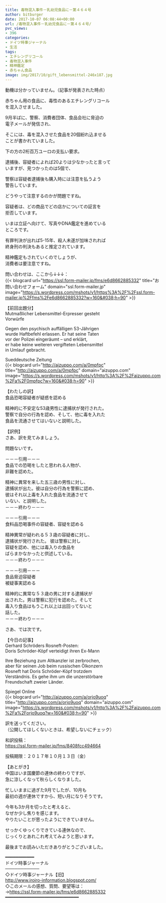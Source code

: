 ```yaml
---
title: 毒物混入事件－乳幼児食品に－第４６４号
author: bitburger
date: 2017-10-07 06:08:44+00:00
url: /毒物混入事件－乳幼児食品に－第４６４号/
pvc_views:
- 396
categories:
- ドイツ時事ジャーナル
- 生活
tags:
- エチレングリコール
- 毒物混入事件
- 精神鑑定
- 赤ちゃん食品
image: img/2017/10/gift_lebensmittel-246x187.jpg
---
```

動機は分かっていません。（記事が発表された時点）  
  
赤ちゃん用の食品に、毒性のあるエチレングリコール  
を混入させました。  
  
9月半ばに、警察、消費者団体、食品会社に脅迫の  
電子メールが発信され、  
  
そこには、毒を混入させた食品を20個紛れ込ませる  
ことが書かれていました。  
  
下の方の2桁百万ユーロの支払い要求。 

逮捕後、容疑者によれば20よりは少なかったと言って  
いますが、見つかったのは5個で、  
  
警察は容疑者逮捕後も購入時には注意を払うよう  
警告しています。  
  
どうやって注意するのかが問題ですね。  
  
容疑者は、どの商品でどの店かについての証言を  
拒否しています。 

いまは立証へ向けて、写真やDNA鑑定を進めている  
ところです。  
  
有罪判決が出れば5-15年、殺人未遂が加味されれば  
終身刑の判決もあると推定されています。  
  
精神鑑定もされていくのでしょうが、  
消費者は要注意ですね。  
  
問い合わせは、ここから↓↓↓：  
{{< blogcard url="https://ssl.form-mailer.jp/fms/e6d8662885332" title="&#12362;&#21839;&#12356;&#21512;&#12431;&#12379;&#12501;&#12457;&#12540;&#12512;" domain="ssl.form-mailer.jp" image="https://s.wordpress.com/mshots/v1/https%3A%2F%2Fssl.form-mailer.jp%2Ffms%2Fe6d8662885332?w=160&#038;h=90" >}} 

【前回出題分】  
Mutmaßlicher Lebensmittel-Erpresser gesteht  
Vorwürfe  
  
Gegen den psychisch auffälligen 53-Jährigen  
wurde Haftbefehl erlassen. Er hat seine Taten  
vor der Polizei eingeräumt &#8211; und erklärt,  
er habe keine weiteren vergifteten Lebensmittel  
in Umlauf gebracht.  
  
Sueddeutsche Zeitung  
{{< blogcard url="http://aizuppo.com/a/0mpfpc" title="http://aizuppo.com/a/0mpfpc" domain="aizuppo.com" image="https://s.wordpress.com/mshots/v1/http%3A%2F%2Faizuppo.com%2Fa%2F0mpfpc?w=160&#038;h=90" >}} 

【わたしの訳】  
食品恐喝容疑者が疑惑を認める  
  
精神的に不安定な53歳男性に逮捕状が発行された。  
警察で自分の行為を認め、そして、他に毒を入れた  
食品を流通させてはいないと説明した。

【訳例】  
さあ、訳を見てみましょう。  
  
問題ないです。 

－－－引用－－－  
食品での恐喝をしたと思われる人物が、  
非難を認めた。  
  
精神に異常を来した五三歳の男性に対し、  
逮捕状が出た。彼は自分の行為を警察に認め、  
彼はそれ以上毒を入れた食品を流通させて  
いない、と説明した。  
－－－終わり－－－

－－－引用－－－  
食料品恐喝事件の容疑者、容疑を認める  
  
精神異常が疑われる５３歳の容疑者に対し、  
逮捕状が発行された。 彼は警察に対し  
容疑を認め、他には毒入りの食品を  
ばらまかなかったと供述している。  
－－－終わり－－－ 

－－－引用－－－  
食品脅迫容疑者  
被疑事実認める  
  
精神的に異常な５３歳の男に対する逮捕状が  
出された。男は警察に犯行を認めた。そして  
毒入り食品はもうこれ以上は出回ってないと  
話した。  
－－－終わり－－－ 

さあ、では次です。  
  
【今日の記事】  
Gerhard Schröders Rosneft-Posten:  
Doris Schröder-Köpf verteidigt ihren Ex-Mann  
  
Ihre Beziehung zum Altkanzler ist zerbrochen,  
aber für seinen Job beim russischen Ölkonzern  
Rosneft hat Doris Schröder-Köpf trotzdem  
Verständnis. Es gehe ihm um die unzerstörbare  
Freundschaft zweier Länder.  
  
Spiegel Online  
{{< blogcard url="http://aizuppo.com/a/orjo9uoq" title="http://aizuppo.com/a/orjo9uoq" domain="aizuppo.com" image="https://s.wordpress.com/mshots/v1/http%3A%2F%2Faizuppo.com%2Fa%2Forjo9uoq?w=160&#038;h=90" >}} 

訳を送ってください。  
（公開してほしくないときは、希望しないにチェック）  
  
和訳投稿：  
 <https://ssl.form-mailer.jp/fms/8408fcc494664>  
  
投稿期限：２０１７年１０月１３日（金） 

【あとがき】  
中国はいま国慶節の連休の終わりですが、  
急に涼しくなって秋らしくなりました。  
  
忙しいままに過ぎた9月でしたが、10月も  
最初の週が連休ですから、短い月になりそうです。  
  
今年も3か月を切ったと考えると、  
なぜか少し焦りを感じます。  
やりたいことが思ったようにできていません。  
  
せっかくゆっくりできている連休なので、  
じっくりとあれこれ考えてみようと思います。  
  
最後までお読みいただきありがとうございました。 

━━━━━━━━━━━  
ドイツ時事ジャーナル  
───────────  
◇ドイツ時事ジャーナル【旧】  
<http://www.iroiro-information.blogspot.com/>  
◇このメールの感想、質問、要望等は：  
-><https://ssl.form-mailer.jp/fms/e6d8662885332>  
━━━━━━━━━━━━━━━━━━━━━━━━━━━━